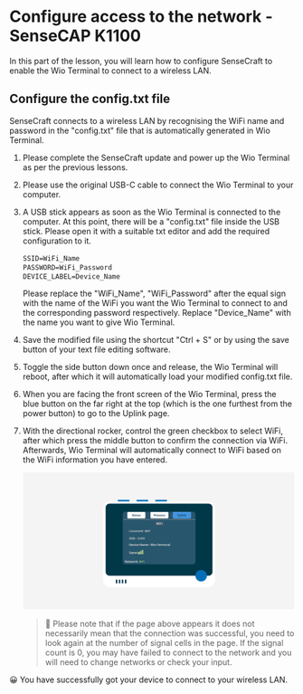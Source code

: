 # Configure access to the network - SenseCAP K1100

In this part of the lesson, you will learn how to configure SenseCraft to enable the Wio Terminal to connect to a wireless LAN.

## Configure the config.txt file

SenseCraft connects to a wireless LAN by recognising the WiFi name and password in the "config.txt" file that is automatically generated in Wio Terminal.

1. Please complete the SenseCraft update and power up the Wio Terminal as per the previous lessons.

2. Please use the original USB-C cable to connect the Wio Terminal to your computer.

3. A USB stick appears as soon as the Wio Terminal is connected to the computer. At this point, there will be a "config.txt" file inside the USB stick. Please open it with a suitable txt editor and add the required configuration to it.

    ```
    SSID=WiFi_Name
    PASSWORD=WiFi_Password
    DEVICE_LABEL=Device_Name
    ```

    Please replace the "WiFi_Name", "WiFi_Password" after the equal sign with the name of the WiFi you want the Wio Terminal to connect to and the corresponding password respectively. Replace "Device_Name" with the name you want to give Wio Terminal.

4. Save the modified file using the shortcut "Ctrl + S" or by using the save button of your text file editing software.

5. Toggle the side button down once and release, the Wio Terminal will reboot, after which it will automatically load your modified config.txt file.

6. When you are facing the front screen of the Wio Terminal, press the blue button on the far right at the top (which is the one furthest from the power button) to go to the Uplink page.

7. With the directional rocker, control the green checkbox to select WiFi, after which press the middle button to confirm the connection via WiFi. Afterwards, Wio Terminal will automatically connect to WiFi based on the WiFi information you have entered.

    ![Wio Terminal Uplink WiFi Page](../../../images/k1100-uplink-wifi.png)

    > 💁 Please note that if the page above appears it does not necessarily mean that the connection was successful, you need to look again at the number of signal cells in the page. If the signal count is 0, you may have failed to connect to the network and you will need to change networks or check your input.

😀 You have successfully got your device to connect to your wireless LAN.